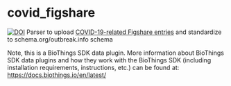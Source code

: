 # covid_figshare
[![DOI](https://zenodo.org/badge/265922759.svg)](https://zenodo.org/badge/latestdoi/265922759)
 Parser to upload [COVID-19-related Figshare entries](https://covid19.figshare.com/) and standardize to schema.org/outbreak.info schema

Note, this is a BioThings SDK data plugin. More information about BioThings SDK data plugins and how they work with the BioThings SDK (including installation requirements, instructions, etc.) can be found at: https://docs.biothings.io/en/latest/
